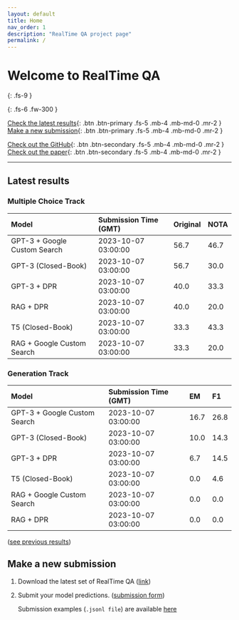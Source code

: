 ```yaml
---
layout: default
title: Home
nav_order: 1
description: "RealTime QA project page"
permalink: /
---
```


# Welcome to RealTime QA
{: .fs-9 }


{: .fs-6 .fw-300 }

[Check the latest results](#latest-results){: .btn .btn-primary .fs-5 .mb-4 .mb-md-0 .mr-2 } [Make a new submission](#make-a-new-submission){: .btn .btn-primary .fs-5 .mb-4 .mb-md-0 .mr-2 }

[Check out the GitHub](https://github.com/realtimeqa/realtimeqa_public){: .btn .btn-secondary .fs-5 .mb-4 .mb-md-0 .mr-2 } [Check out the paper](https://arxiv.org/abs/2207.13332){: .btn .btn-secondary .fs-5 .mb-4 .mb-md-0 .mr-2 }

---

## Latest results 

### Multiple Choice Track

| Model        | Submission Time (GMT) | Original | NOTA | 
|:-------------|:---------|:---------|:-----|
|GPT-3 + Google Custom Search|2023-10-07 03:00:00|56.7|46.7|
|GPT-3 (Closed-Book)|2023-10-07 03:00:00|56.7|30.0|
|GPT-3 + DPR|2023-10-07 03:00:00|40.0|33.3|
|RAG + DPR|2023-10-07 03:00:00|40.0|20.0|
|T5 (Closed-Book)|2023-10-07 03:00:00|33.3|43.3|
|RAG + Google Custom Search|2023-10-07 03:00:00|33.3|20.0|



### Generation Track

| Model        | Submission Time (GMT) | EM | F1 | 
|:-------------|:---------|:---------|:-----|
|GPT-3 + Google Custom Search|2023-10-07 03:00:00|16.7|26.8|
|GPT-3 (Closed-Book)|2023-10-07 03:00:00|10.0|14.3|
|GPT-3 + DPR|2023-10-07 03:00:00|6.7|14.5|
|T5 (Closed-Book)|2023-10-07 03:00:00|0.0|4.6|
|RAG + Google Custom Search|2023-10-07 03:00:00|0.0|0.0|
|RAG + DPR|2023-10-07 03:00:00|0.0|0.0|



([see previous results](https://realtimeqa.github.io/docs/results/2022/))

## Make a new submission

1. Download the latest set of RealTime QA ([link](https://github.com/realtimeqa/realtimeqa_public))

1. Submit your model predictions. ([submission form](https://forms.gle/6xANYtedAf8UrqyY8))

    Submission examples (`.jsonl file`) are available [here](https://github.com/realtimeqa/realtimeqa_public/tree/main/baseline_results)
